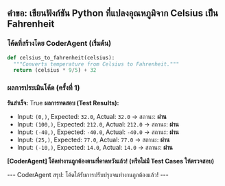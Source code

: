 ## คำขอ: เขียนฟังก์ชัน Python ที่แปลงอุณหภูมิจาก Celsius เป็น Fahrenheit

### โค้ดที่สร้างโดย CoderAgent (เริ่มต้น)
```python
def celsius_to_fahrenheit(celsius):
  """Converts temperature from Celsius to Fahrenheit."""
  return (celsius * 9/5) + 32
```

### ผลการประเมินโค้ด (ครั้งที่ 1)
**รันสำเร็จ:** True
**ผลการทดสอบ (Test Results):**
  - Input: `(0,)`, Expected: `32.0`, Actual: `32.0` -> สถานะ: **ผ่าน**
  - Input: `(100,)`, Expected: `212.0`, Actual: `212.0` -> สถานะ: **ผ่าน**
  - Input: `(-40,)`, Expected: `-40.0`, Actual: `-40.0` -> สถานะ: **ผ่าน**
  - Input: `(25,)`, Expected: `77.0`, Actual: `77.0` -> สถานะ: **ผ่าน**
  - Input: `(-10,)`, Expected: `14.0`, Actual: `14.0` -> สถานะ: **ผ่าน**

**[CoderAgent] โค้ดทำงานถูกต้องตามที่คาดหวังแล้ว! (หรือไม่มี Test Cases ให้ตรวจสอบ)**

--- CoderAgent สรุป: โค้ดได้รับการปรับปรุงจนทำงานถูกต้องแล้ว! ---
